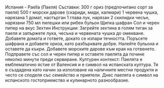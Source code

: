 Испания - Paella (Паеля)
Съставки:
300 г ориз (предпочитано сорт за паеля)
500 г морски дарове (скариди, миди, калмари)
1 червена чушка, нарязана
1 домат, настърган
1 глава лук, нарязан
2 скилидки чесън, нарязани
750 мл пилешки или рибен бульон
Щипка шафран
Сол и черен пипер на вкус
Зехтин
Инструкции:
Загрейте зехтина в голям тиган за паеля и запържете лука, чесъна и червената чушка до омекване.
Добавете домата и гответе, докато се изпари течността.
Поръсете шафрана и добавете ориза, като разбърквате добре.
Налейте бульона и оставете да къкри. Добавете морските дарове към края на готвенето.
Подправете със сол и черен пипер и оставете паелята да почине няколко минути преди сервиране.
Културен контекст:
Паелята е емблематично ястие от Валенсия и е символ на испанската култура. Тя е създадена като начин за използване на наличните местни продукти и често се споделя със семейство и приятели. Днес паелята е символ на испанското гостоприемство и кулинарното разнообразие.